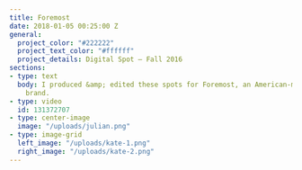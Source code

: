 ```yaml
---
title: Foremost
date: 2018-01-05 00:25:00 Z
general:
  project_color: "#222222"
  project_text_color: "#ffffff"
  project_details: Digital Spot – Fall 2016
sections:
- type: text
  body: I produced &amp; edited these spots for Foremost, an American-made clothing
    brand.
- type: video
  id: 131372707
- type: center-image
  image: "/uploads/julian.png"
- type: image-grid
  left_image: "/uploads/kate-1.png"
  right_image: "/uploads/kate-2.png"
---
```


